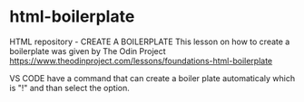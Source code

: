 # html-boilerplate
HTML repository - CREATE A BOILERPLATE
This lesson on how to create a boilerplate was given by The Odin Project https://www.theodinproject.com/lessons/foundations-html-boilerplate 

VS CODE have a command that can create a boiler plate automaticaly which is "!" and than select the option.